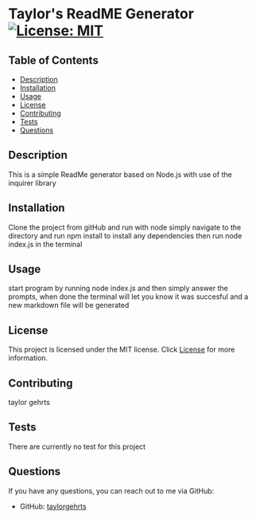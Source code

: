 # Taylor's ReadME Generator [![License: MIT](https://img.shields.io/badge/License-MIT-yellow.svg)](https://opensource.org/licenses/MIT)

## Table of Contents
- [Description](#description)
- [Installation](#installation)
- [Usage](#usage)
- [License](#license)
- [Contributing](#contributing)
- [Tests](#tests)
- [Questions](#questions)

## Description
This is a simple ReadMe generator based on Node.js with use of the inquirer library

## Installation
Clone the project from gitHub and run with node simply navigate to the directory and run npm install to install any dependencies then run node index.js in the terminal

## Usage
start program by running node index.js and then simply answer the prompts, when done the terminal will let you know it was succesful and a new markdown file will be generated

## License
This project is licensed under the MIT license. Click [License](https://opensource.org/licenses/MIT) for more information.

## Contributing
taylor gehrts

## Tests
There are currently no test for this project

## Questions
If you have any questions, you can reach out to me via GitHub:

- GitHub: [taylorgehrts](https://github.com/taylorgehrts)
